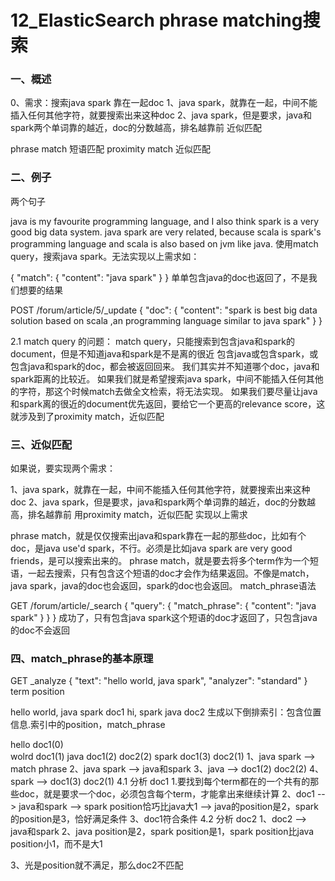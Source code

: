 # 12_ElasticSearch phrase matching搜索

### 一、概述

0、需求：搜索java spark 靠在一起doc
1、java spark，就靠在一起，中间不能插入任何其他字符，就要搜索出来这种doc
2、java spark，但是要求，java和spark两个单词靠的越近，doc的分数越高，排名越靠前
近似匹配

phrase match 短语匹配
proximity match 近似匹配

### 二、例子

两个句子

java is my favourite programming language, and I also think spark is a very good big data system.
java spark are very related, because scala is spark's programming language and scala is also based on jvm like java.
使用match query，搜索java spark。无法实现以上需求如：

{
	"match": {
		"content": "java spark"
	}
}
单单包含java的doc也返回了，不是我们想要的结果

POST /forum/article/5/_update { "doc": { "content": "spark is best big data solution based on scala ,an programming language similar to java spark" } }

2.1 match query 的问题：
match query，只能搜索到包含java和spark的document，但是不知道java和spark是不是离的很近
包含java或包含spark，或包含java和spark的doc，都会被返回回来。
我们其实并不知道哪个doc，java和spark距离的比较近。
如果我们就是希望搜索java spark，中间不能插入任何其他的字符，那这个时候match去做全文检索，将无法实现。
如果我们要尽量让java和spark离的很近的document优先返回，要给它一个更高的relevance score，这就涉及到了proximity match，近似匹配

### 三、近似匹配

如果说，要实现两个需求：

1、java spark，就靠在一起，中间不能插入任何其他字符，就要搜索出来这种doc
2、java spark，但是要求，java和spark两个单词靠的越近，doc的分数越高，排名越靠前
用proximity match，近似匹配 实现以上需求

phrase match，就是仅仅搜索出java和spark靠在一起的那些doc，比如有个doc，是java use'd spark，不行。必须是比如java spark are very good friends，是可以搜索出来的。
phrase match，就是要去将多个term作为一个短语，一起去搜索，只有包含这个短语的doc才会作为结果返回。不像是match，java spark，java的doc也会返回，spark的doc也会返回。
match_phrase语法

GET /forum/article/_search
{
    "query": {
        "match_phrase": {
            "content": "java spark"
        }
    }
}
成功了，只有包含java spark这个短语的doc才返回了，只包含java的doc不会返回

### 四、match_phrase的基本原理

GET _analyze
{
  "text": "hello world, java spark",
  "analyzer": "standard"
}
term position

hello world, java spark		doc1
hi, spark java				doc2
生成以下倒排索引：包含位置信息.索引中的position，match_phrase

hello 		doc1(0)		
wolrd		doc1(1)
java		doc1(2) doc2(2)
spark		doc1(3) doc2(1)
1、java spark --> match phrase
2、java spark --> java和spark
3、java --> doc1(2) doc2(2)
4、spark --> doc1(3) doc2(1)
4.1 分析 doc1
1.要找到每个term都在的一个共有的那些doc，就是要求一个doc，必须包含每个term，才能拿出来继续计算
2、doc1 --> java和spark --> spark position恰巧比java大1 --> java的position是2，spark的position是3，恰好满足条件
3、doc1符合条件
4.2 分析 doc2
1、doc2 --> java和spark
2、java position是2，spark position是1，spark position比java position小1，而不是大1

3、光是position就不满足，那么doc2不匹配